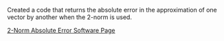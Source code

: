 Created a code that returns the absolute error in the approximation of one vector by another when the 2-norm is used.

[2-Norm Absolute Error Software Page](https://emilyblackb.github.io/math5610/Software_Manual/2-Normabserr)
